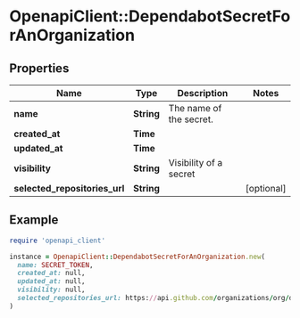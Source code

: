 # OpenapiClient::DependabotSecretForAnOrganization

## Properties

| Name | Type | Description | Notes |
| ---- | ---- | ----------- | ----- |
| **name** | **String** | The name of the secret. |  |
| **created_at** | **Time** |  |  |
| **updated_at** | **Time** |  |  |
| **visibility** | **String** | Visibility of a secret |  |
| **selected_repositories_url** | **String** |  | [optional] |

## Example

```ruby
require 'openapi_client'

instance = OpenapiClient::DependabotSecretForAnOrganization.new(
  name: SECRET_TOKEN,
  created_at: null,
  updated_at: null,
  visibility: null,
  selected_repositories_url: https://api.github.com/organizations/org/dependabot/secrets/my_secret/repositories
)
```

